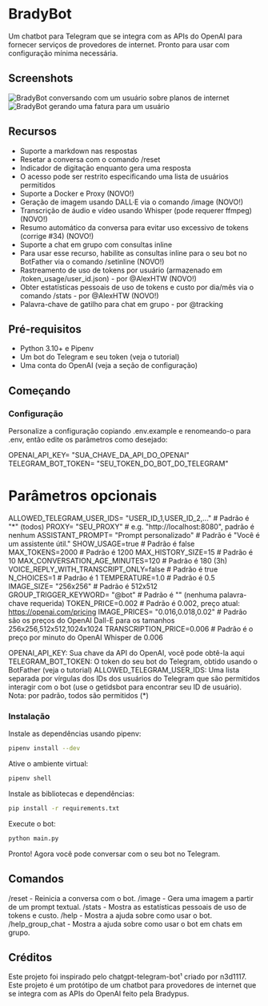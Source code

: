 # BradyBot

Um chatbot para Telegram que se integra com as APIs do OpenAI para fornecer serviços de provedores de internet. Pronto para usar com configuração mínima necessária.

## Screenshots

![BradyBot conversando com um usuário sobre planos de internet](screenshots/bradybot1.png)
![BradyBot gerando uma fatura para um usuário](screenshots/bradybot2.png)

## Recursos

- Suporte a markdown nas respostas
- Resetar a conversa com o comando /reset
- Indicador de digitação enquanto gera uma resposta
- O acesso pode ser restrito especificando uma lista de usuários permitidos
- Suporte a Docker e Proxy (NOVO!)
- Geração de imagem usando DALL·E via o comando /image (NOVO!)
- Transcrição de áudio e vídeo usando Whisper (pode requerer ffmpeg) (NOVO!)
- Resumo automático da conversa para evitar uso excessivo de tokens (corrige #34) (NOVO!)
- Suporte a chat em grupo com consultas inline
- Para usar esse recurso, habilite as consultas inline para o seu bot no BotFather via o comando /setinline (NOVO!)
- Rastreamento de uso de tokens por usuário (armazenado em /token_usage/user_id.json) - por @AlexHTW (NOVO!)
- Obter estatísticas pessoais de uso de tokens e custo por dia/mês via o comando /stats - por @AlexHTW (NOVO!)
- Palavra-chave de gatilho para chat em grupo - por @tracking

## Pré-requisitos

- Python 3.10+ e Pipenv
- Um bot do Telegram e seu token (veja o tutorial)
- Uma conta do OpenAI (veja a seção de configuração)

## Começando

### Configuração

Personalize a configuração copiando .env.example e renomeando-o para .env, então edite os parâmetros como desejado:

OPENAI_API_KEY= "SUA_CHAVE_DA_API_DO_OPENAI"
TELEGRAM_BOT_TOKEN= "SEU_TOKEN_DO_BOT_DO_TELEGRAM"
# Parâmetros opcionais
ALLOWED_TELEGRAM_USER_IDS= "USER_ID_1,USER_ID_2,..." # Padrão é "*" (todos)
PROXY= "SEU_PROXY" # e.g. "http://localhost:8080", padrão é nenhum
ASSISTANT_PROMPT= "Prompt personalizado" # Padrão é "Você é um assistente útil."
SHOW_USAGE=true # Padrão é false
MAX_TOKENS=2000 # Padrão é 1200
MAX_HISTORY_SIZE=15 # Padrão é 10
MAX_CONVERSATION_AGE_MINUTES=120 # Padrão é 180 (3h)
VOICE_REPLY_WITH_TRANSCRIPT_ONLY=false # Padrão é true
N_CHOICES=1 # Padrão é 1
TEMPERATURE=1.0 # Padrão é 0.5
IMAGE_SIZE= "256x256" # Padrão é 512x512
GROUP_TRIGGER_KEYWORD= "@bot" # Padrão é "" (nenhuma palavra-chave requerida)
TOKEN_PRICE=0.002 # Padrão é 0.002, preço atual: https://openai.com/pricing
IMAGE_PRICES= "0.016,0.018,0.02" # Padrão são os preços do OpenAI Dall-E para os tamanhos 256x256,512x512,1024x1024
TRANSCRIPTION_PRICE=0.006 # Padrão é o preço por minuto do OpenAI Whisper de 0.006

OPENAI_API_KEY: Sua chave da API do OpenAI, você pode obtê-la aqui
TELEGRAM_BOT_TOKEN: O token do seu bot do Telegram, obtido usando o BotFather (veja o tutorial)
ALLOWED_TELEGRAM_USER_IDS: Uma lista separada por vírgulas dos IDs dos usuários do Telegram que são permitidos interagir com o bot (use o getidsbot para encontrar seu ID de usuário). Nota: por padrão, todos são permitidos (*)

### Instalação

Instale as dependências usando pipenv:

```bash
pipenv install --dev
```

Ative o ambiente virtual:

```bash
pipenv shell
```
Instale as bibliotecas e dependências:

```bash
pip install -r requirements.txt
```

Execute o bot:

```bash
python main.py
```

Pronto! Agora você pode conversar com o seu bot no Telegram.

## Comandos

/reset - Reinicia a conversa com o bot.
/image - Gera uma imagem a partir de um prompt textual.
/stats - Mostra as estatísticas pessoais de uso de tokens e custo.
/help - Mostra a ajuda sobre como usar o bot.
/help_group_chat - Mostra a ajuda sobre como usar o bot em chats em grupo.

## Créditos

Este projeto foi inspirado pelo chatgpt-telegram-bot¹ criado por n3d1117.
Este projeto é um protótipo de um chatbot para provedores de internet que se integra com as APIs do OpenAI feito pela Bradypus.
